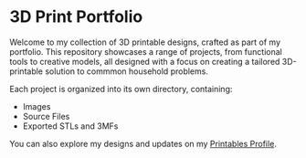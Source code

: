 # 3D Print Portfolio

Welcome to my collection of 3D printable designs, crafted as part of my portfolio. This repository showcases a range of projects, from functional tools to creative models, all designed with a focus on creating a tailored 3D-printable solution to commmon household problems.

Each project is organized into its own directory, containing:

- Images
- Source Files
- Exported STLs and 3MFs

You can also explore my designs and updates on my [Printables Profile](https://www.printables.com/@TollyZhang_2695894).
